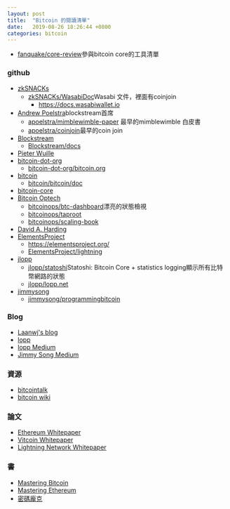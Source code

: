 ```yaml
---
layout: post
title:  "Bitcoin 的閱讀清單"
date:   2019-08-26 18:26:44 +0800
categories: bitcoin
---
```


* [fanquake/core-review](https://github.com/fanquake/core-review)參與bitcoin core的工具清單

### github
* [zkSNACKs](https://github.com/zkSNACKs)
  * [zkSNACKs/WasabiDoc](https://github.com/zkSNACKs/WasabiDoc)Wasabi 文件，裡面有coinjoin
    * https://docs.wasabiwallet.io
* [Andrew Poelstra](https://github.com/apoelstra)blockstream首席
    * [apoelstra/mimblewimble-paper](https://github.com/apoelstra/mimblewimble-paper) 最早的mimblewimble 白皮書
    * [apoelstra/coinjoin](https://github.com/apoelstra/coinjoin)最早的coin join
* [Blockstream](https://github.com/Blockstream)
    * [Blockstream/docs](https://github.com/Blockstream/docs)
* [Pieter Wuille](https://github.com/sipa)
* [bitcoin-dot-org](https://github.com/bitcoin-dot-org)
  * [bitcoin-dot-org/bitcoin.org](https://github.com/bitcoin-dot-org/bitcoin.org)
* [bitcoin](https://github.com/bitcoin)
    * [bitcoin/bitcoin/doc](https://github.com/bitcoin/bitcoin/tree/master/doc)
* [bitcoin-core](https://github.com/bitcoin-core)
* [Bitcoin Optech](https://github.com/bitcoinops)
    * [bitcoinops/btc-dashboard](https://github.com/bitcoinops/btc-dashboard)漂亮的狀態檢視
    * [bitcoinops/taproot](https://github.com/bitcoinops/taproot)
    * [bitcoinops/scaling-book](https://github.com/bitcoinops/scaling-book)
* [David A. Harding](https://github.com/harding)
* [ElementsProject](https://github.com/ElementsProject)
    * https://elementsproject.org/
    * [ElementsProject/lightning](https://github.com/ElementsProject/lightning)
* [jlopp](https://github.com/jlopp) 
    * [jlopp/statoshi](https://github.com/jlopp/statoshi)Statoshi: Bitcoin Core + statistics logging顯示所有比特幣網路的狀態
    * [jlopp/lopp.net](https://lopp.net)
* [jimmysong](https://github.com/jimmysong)
    * [jimmysong/programmingbitcoin](https://github.com/jimmysong/programmingbitcoin)

### Blog
* [Laanwj's blog](https://laanwj.github.io/) 
* [lopp](https://lopp.net)
* [lopp Medium](https://medium.com/@lopp)
* [Jimmy Song Medium](https://medium.com/@jimmysong)

### 資源
* [bitcointalk](https://bitcointalk.org/i)
* [bitcoin wiki](https://en.bitcoin.it/wiki/Main_Page)

### 論文
* [Ethereum Whitepaper](https://github.com/cypherpunks-core/ethereum_whitepaper_zh)
* [Vitcoin Whitepaper](https://github.com/cypherpunks-core/bitcoin_whitepaper_zh)
* [Lightning Network Whitepaper](https://github.com/cypherpunks-core/lightning_network_whitepaper_zh)

### 書
* [Mastering Bitcoin](https://github.com/cypherpunks-core/bitcoinbook_2nd_zh)
* [Mastering Ethereum](https://github.com/cypherpunks-core/ethereumbook_zh)
* [密碼龐克](https://github.com/cypherpunks-core/cyherpunksbook_zh)
